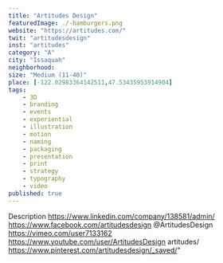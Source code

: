 ```yaml
---
title: "Artitudes Design"
featuredImage: ./-hamburgers.png
website: "https://artitudes.com/"
twit: "artitudesdesign"
inst: "artitudes"
category: "A"
city: "Issaquah"
neighborhood:
size: "Medium (11-40)"
place: [-122.02983364142511,47.53435953914904]
tags:
    - 3D 
    - branding 
    - events 
    - experiential 
    - illustration 
    - motion 
    - naming 
    - packaging
    - presentation 
    - print 
    - strategy 
    - typography 
    - video 
published: true
---
```


Description
https://www.linkedin.com/company/138581/admin/
https://www.facebook.com/artitudesdesign
@ArtitudesDesign
https://vimeo.com/user7133162
https://www.youtube.com/user/ArtitudesDesign
artitudes/
https://www.pinterest.com/artitudesdesign/_saved/" 